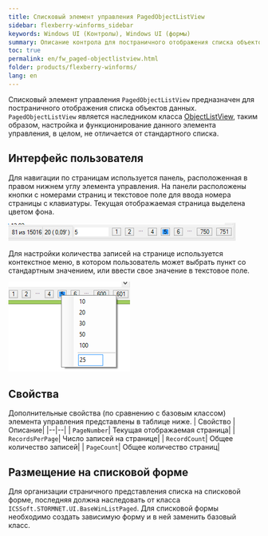 ```yaml
---
title: Списковый элемент управления PagedObjectListView
sidebar: flexberry-winforms_sidebar
keywords: Windows UI (Контролы), Windows UI (формы)
summary: Описание контрола для постраничного отображения списка объектов данных
toc: true
permalink: en/fw_paged-objectlistview.html
folder: products/flexberry-winforms/
lang: en
---
```


Списковый элемент управления `PagedObjectListView` предназначен для постраничного отображения списка объектов данных. `PagedObjectListView` является наследником класса [ObjectListView](fw_objectlistview.html), таким образом, настройка и функционирование данного элемента управления, в целом, не отличается от стандартного списка.

## Интерфейс пользователя
Для навигации по страницам используется панель, расположенная в правом нижнем углу элемента управления. На панели расположены кнопки с номерами страниц и текстовое поле для ввода номера страницы с клавиатуры. Текущая отображаемая страница выделена цветом фона.

![](/images/pages/products/flexberry-winforms/controls/olv/p-olv.png)

Для настройки количества записей на странице используется контекстное меню, в котором пользователь может выбрать пункт со стандартным значением, или ввести свое значение в текстовое поле.

![](/images/pages/products/flexberry-winforms/controls/olv/p-olv2.png)

## Свойства
Дополнительные свойства (по сравнению с базовым классом) элемента управления представлены в таблице ниже.
| Свойство | Описание|
|--|--|
| `PageNumber`| Текущая отображаемая страница|
| `RecordsPerPage`| Число записей на странице|
| `RecordCount`| Общее количество записей|
| `PageCount`| Общее количество страниц|

## Размещение на списковой форме
Для организации страничного представления списка на списковой форме, последняя должна наследовать от класса `ICSSoft.STORMNET.UI.BaseWinListPaged`. Для списковой формы необходимо создать зависимую форму и в ней заменить базовый класс.
